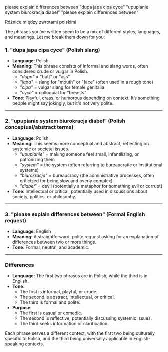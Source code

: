 please explain differences between "dupa japa cipa cyce" "upupianie system biurokracja diabeł" "please explain differences between"

Różnice między zwrotami polskimi

The phrases you’ve written seem to be a mix of different styles, languages, and meanings. Let me break them down for you:

### 1. **"dupa japa cipa cyce"** (Polish slang)
   - **Language**: Polish
   - **Meaning**: This phrase consists of informal and slang words, often considered crude or vulgar in Polish.
     - *"dupa"* = "butt" or "ass"
     - *"japa"* = slang for "mouth" or "face" (often used in a rough tone)
     - *"cipa"* = vulgar slang for female genitalia
     - *"cyce"* = colloquial for "breasts"
   - **Tone**: Playful, crass, or humorous depending on context. It’s something people might say jokingly, but it's not very polite.

---

### 2. **"upupianie system biurokracja diabeł"** (Polish conceptual/abstract terms)
   - **Language**: Polish
   - **Meaning**: This seems more conceptual and abstract, reflecting on systemic or societal issues.
     - *"upupianie"* = making someone feel small, infantilizing, or patronizing them
     - *"system"* = the system (often referring to bureaucratic or institutional systems)
     - *"biurokracja"* = bureaucracy (the administrative processes, often criticized for being slow and overly complex)
     - *"diabeł"* = devil (potentially a metaphor for something evil or corrupt)
   - **Tone**: Intellectual or critical, potentially used in discussions about society, politics, or philosophy.

---

### 3. **"please explain differences between"** (Formal English request)
   - **Language**: English
   - **Meaning**: A straightforward, polite request asking for an explanation of differences between two or more things.
   - **Tone**: Formal, neutral, and academic.

---

### **Differences**
- **Language**: The first two phrases are in Polish, while the third is in English.
- **Tone**: 
  - The first is informal, playful, or crude.
  - The second is abstract, intellectual, or critical.
  - The third is formal and polite.
- **Purpose**:
  - The first is casual or comedic.
  - The second is reflective, potentially discussing systemic issues.
  - The third seeks information or clarification.

Each phrase serves a different context, with the first two being culturally specific to Polish, and the third being universally applicable in English-speaking contexts.
